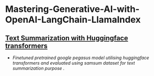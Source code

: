 # Mastering-Generative-AI-with-OpenAI-LangChain-LlamaIndex

## [Text Summarization with Huggingface transformers](https://github.com/arunk7033/Mastering-Generative-AI-with-OpenAI-LangChain-LlamaIndex/blob/main/Text_summarizer_hf.ipynb)
   - *Finetuned pretrained google pegasus model utilising huggingface transformers and evaluated using samsum dataset for text summarization purpose .*


